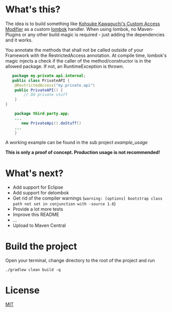 # What's this?
The idea is to build something like [Kohsuke Kawaguchi's  Custom Access Modifier](http://www.kohsuke.org/access-modifier/) 
as a custom [lombok](http://projectlombok.org/) handler. When using lombok, no Maven-Plugins or any other build magic is required - just
adding the dependencies and it works.

You annotate the methods that shall not be called outside of your Framework with the RestrictedAccess annotation.
At compile time, lombok's magic injects a check if the caller of the method/constructor is in the allowed package.
If not, an RuntimeException is thrown.

```java
   package my.private.api.internal;
   public class PrivateAPI {
    @RestrictedAccess("my.private.api")
    public PrivateAPI() {
        // DO private stuff
    }
}
```

```java
    package third.party.app;
    ...
       new PrivateApi().doStuff()
    ...
    }
```

A working example can be found in the sub project *example_usage*

**This is only a proof of concept. Production usage is not recommended!**

# What's next?
* Add support for Eclipse
* Add support for delombok
* Get rid of the compiler warnings (```warning: [options] bootstrap class path not set in conjunction with -source 1.6```)
* Provide a lot more tests
* Improve this README
* ...
* Upload to Maven Central

# Build the project

Open your terminal, change directory to the root of the project and run

    ./gradlew clean build -q

# License
[MIT](http://opensource.org/licenses/mit-license.php)
